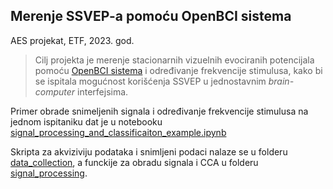 ## Merenje SSVEP-a pomoću OpenBCI sistema

AES projekat, ETF, 2023. god.

>  Cilj projekta je merenje stacionarnih vizuelnih evociranih potencijala pomoću [OpenBCI sistema](https://docs.openbci.com/Ganglion/GanglionLanding/) i određivanje frekvencije stimulusa, kako bi se ispitala mogućnost korišćenja SSVEP u jednostavnim *brain-computer* interfejsima. 

Primer obrade snimeljenih signala i određivanje frekvencije stimulusa na jednom ispitaniku dat je u notebooku [signal_processing_and_classificaiton_example.ipynb](https://github.com/srete/ssvep-bci/blob/main/signal_processing_and_classificaiton_example.ipynb) 

Skripta za akviziviju podataka i snimljeni podaci nalaze se u folderu [data_collection](https://github.com/srete/ssvep-bci/tree/main/data_collection), a funckije za obradu signala i CCA u folderu [signal_processing](https://github.com/srete/ssvep-bci/tree/main/signal_processing).

